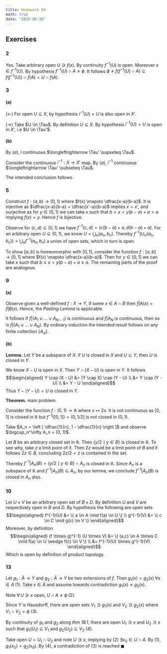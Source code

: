 ```yaml
---
title: Homework 04
math: true
date: "2025-05-26"
---
```


## Exercises

### 2

Yes. Take arbitrary open $U \ni f(x)$. By continuity $f^{-1}(U)$ is open. Moreover $x \in f^{-1}(U)$. By hypothesis $f^{-1}(U) \cap A \neq \phi$. It follows $\phi \neq f \left ( f^{-1}(U) \cap A \right ) \subseteq f(f^{-1}(U)) \cap f(A) = U \cap f(A)$.

### 3

#### (a)

$(\leftarrow)$ For open $U \subseteq X$, by hypothesis $i^{-1}(U) = U$ is also open in $X'$.

$(\rightarrow)$ Take $U \in \Tau$. By definition $U \subseteq X$. By hypothesis $i^{-1}(U) = U$ is open in $X'$, i.e $U \in \Tau'$.

#### (b)

By $(a)$, $i$ continuous $\longleftrightarrow \Tau' \supseteq \Tau$.

Consider the continuous $i^{-1}:X \rightarrow X'$ map. By $(a)$, $i^{-1}$ continuous $\longleftrightarrow \Tau' \subseteq \Tau$.

The intended conclusion follows.

### 5

Construct $f: (a,b) \rightarrow (0,1)$ where $f(x) \mapsto \dfrac{x-a}{b-a}$. It is injective as $\dfrac{x-a}{b-a} = \dfrac{x'-a}{b-a}$ implies $x = x'$, and surjective as for $y \in (0,1)$ we can take $x$ such that $b > x = y(b-a)+a > a$ implying $f(x) = y$. Hence $f$ is bijective.

Observe for $(c,d) \subseteq (0,1)$ we have $f^{-1}(c,d) = (c(b-a)+a, d(b-a)+a)$. For an arbitrary open $U \subseteq (0,1)$, we know $U = \bigcup_n (a_n, b_n)$. Thereby $f^{-1}(U_n (a_n, b_n)) = \bigcup_n f^{-1}(a_n, b_n)$ a union of open sets, which in turn is open.

To show $[a,b]$ is homeomorphic with $[0,1]$, consider the function $f: [a,b] \rightarrow [0,1]$ where $f(x) \mapsto \dfrac{x-a}{b-a}$. Then for $y \in [0,1]$ we can take $x$ such that $b \geq x = y(b-a) + a \geq a$. The remaining parts of the proof are analogous.

### 9

#### (a)

Observe given a well-defined $f: X \rightarrow Y$, if some $x \in A \cap B$ then $f|A(x) = f|B(x)$. Hence, the *Pasting Lemma* is applicable.

It follows if $f|(A_1 \cup \dots \cup A_{N-1})$ is continuous and $f|A_N$ is continuous, then so is $f|(A_1 \cup \dots \cup A_N)$. By ordinary induction the intended result follows on any finite collection $\{ A_\alpha \}$.

#### (b)

**Lemma.** Let $Y$ be a subspace of $X$. if $U$ is closed in $X$ and $U \subseteq Y$, then $U$ is closed in $Y$.

We know $X - U$ is open in $X$. Then $Y \cap (X - U)$ is open in $Y$. It follows $$\begin{aligned}
    Y \cap (X - U) &= (Y \cap X) \cap (Y - U) \\
    &= Y \cap (Y - U) \\
    &= Y - U
\end{aligned}$$
Thus $Y - (Y - U) = U$ is closed in $Y$.

**Theorem.** main problem.

Consider the function $f: (0,1) \rightarrow \mathbb{R}$ where $x \mapsto 2x$. It is not continuous as $[0,1]$ is closed in $\mathbb{R}$ but $f^{-1}([0,1]) = (0,1/2]$ is not closed in $(0,1)$.

Take $A_n = \left [ \dfrac{1}{n}, 1 - \dfrac{1}{n} \right ]$ and observe $\bigcup_n^\infty A_n = (0, 1)$.

Let $B$ be an arbitrary closed set in $\mathbb{R}$. Then $\{ y/2 \mid y \in B \}$ is closed in $\mathbb{R}$. To see why, take $z$ a limit point of it. Then $2z$ would be a limit point of $B$ and it follows $2z \in B$, concluding $2z/2 = z$ is contained in the set.

Thereby $f^{-1}|A_n(B) = \{ y/2 \mid y \in B \} \cap A_n$ is closed in $\mathbb{R}$. Since $A_n$ is a subspace of $\mathbb{R}$ and $f^{-1}|A_n(B) \subseteq A_n$, by our lemma, we conclude $f^{-1}|A_n(B)$ is closed in $A_n$ also.

### 10

Let $U \times V$ be an arbitrary open set of $B \times D$. By definition $U$ and $V$ are respectively open in $B$ and $D$. By hypothesis the following are open sets
$$\begin{aligned}
    f^{-1}(U) &= \{ a \in A \mid f(a) \in U \} \\
    g^{-1}(V) &= \{ c \in C \mid g(c) \in V \}
\end{aligned}$$
Moreover, by definition
$$\begin{aligned}
    (f \times g)^{-1} (U \times V) &= \{ (a,c) \in A \times C \mid f(a) \in U \wedge f(c) \in V \} \\
    &= f^{-1}(U) \times g^{-1}(V)
\end{aligned}$$
Which is open by definition of product topology.

### 13

Let $g_1: \bar{A} \rightarrow Y$ and $g_2: \bar{A} \rightarrow Y$ be two extensions of $f$. Then $g_1(x) = g_2(x) \; \forall x \in A \; (1)$. Take $x \in \bar{A}$ and assume towards contradiction $g_1(x) \neq g_2(x)$.

Note $\forall \, U \ni x$ open, $U \cap A \neq \phi \; (2)$.

Since $Y$ is Hausdorff, there are open sets $V_1 \ni g_1(x)$ and $V_2 \ni g_2(x)$ where $V_1 \cap V_2 = \phi$ $(3)$.

By continuity of $g_1$ and $g_2$ along *thm 18.1*, there are open $U_1 \ni x$ and $U_2 \ni x$ such that $g_1(U_1) \subseteq V_1$ and $g_2(U_2) \subseteq V_2$ $(4)$.

Take open $U = U_1 \cap U_2$ and note $U \ni x$, implying by $(2)$ $\exists x_0 \in U \cap A$. By $(1)$, $g_1(x_0) = g_2(x_0)$. By $(4)$, a contradiction of $(3)$ is reached $\blacksquare$
